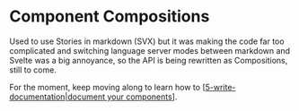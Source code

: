 # Component Compositions

Used to use Stories in markdown (SVX) but it was making the code far too complicated and switching language server modes between markdown and Svelte was a big annoyance, so the API is being rewritten as Compositions, still to come.

For the moment, keep moving along to learn how to [[5-write-documentation|document your components]].

[//begin]: # "Autogenerated link references for markdown compatibility"
[5-write-documentation|document your components]: 5-write-documentation.md "Write Documentation"
[//end]: # "Autogenerated link references"